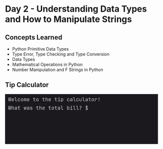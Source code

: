 # Day 2 - Understanding Data Types and How to Manipulate Strings
## Concepts Learned
- Python Primitive Data Types
- Type Error, Type Checking and Type Conversion
- Data Types
- Mathematical Operations in Python
- Number Manipulation and F Strings in Python
## Tip Calculator
![Day 002 Code Demo](../gifs/Day002.gif)
